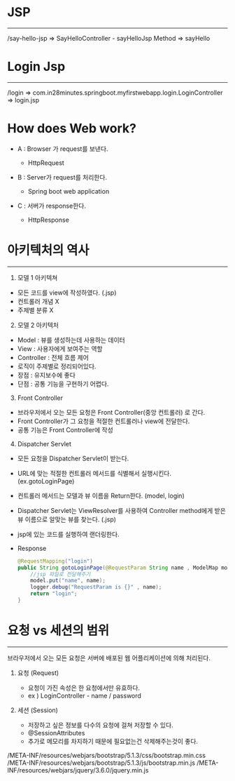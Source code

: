 # JSP

--------

/say-hello-jsp => SayHelloController - sayHelloJsp Method => sayHello

# Login Jsp

--------

/login => com.in28minutes.springboot.myfirstwebapp.login.LoginController => login.jsp

# How does Web work?

- A : Browser 가 request를 보낸다.
  
    - HttpRequest
- B : Server가 request를 처리한다.
    
    - Spring boot web application

- C : 서버가 response한다.
    
    - HttpResponse


# 아키텍처의 역사

--------


1. 모델 1 아키텍쳐
   
  - 모든 코드를 view에 작성하였다. (.jsp)
  - 컨트롤러 개념 X
  - 주제별 분류 X

2. 모델 2 아키텍처
  
  - Model : 뷰를 생성하는데 사용하는 데이터
  - View : 사용자에게 보여주는 역할
  - Controller : 전체 흐름 제어
  - 로직이 주제별로 정리되어있다.
  - 장점 : 유지보수에 좋다
  - 단점 : 공통 기능을 구현하기 어렵다.

3. Front Controller 
  
  - 브라우저에서 오는 모든 요청은 Front Controller(중앙 컨트롤러) 로 간다.
  - Front Controller가 그 요청을 적절한 컨트롤러나 view에 전달한다.
  - 공통 기능은 Front Controller에 작성

4. Dispatcher Servlet

  - 모든 요청을 Dispatcher Servlet이 받는다.
  - URL에 맞는 적절한 컨트롤러 메서드를 식별해서 실행시킨다. (ex.gotoLoginPage)
  - 컨트롤러 메서드는 모델과 뷰 이름을 Return한다. (model, login)
  - Dispatcher Servlet는 ViewResolver를 사용하여 Controller method에게 받은 뷰 이름으로 알맞는 뷰를 찾는다. (.jsp)
  - jsp에 있는 코드를 실행하여 랜더링한다.
  - Response
    
    ~~~java
    @RequestMapping("login")
    public String gotoLoginPage(@RequestParam String name , ModelMap model){
        //jsp 파일로 전달해주기
        model.put("name", name);
        logger.debug("RequestParam is {}" , name);
        return "login";
    }
    ~~~


# 요청 vs 세션의 범위

-----

브라우저에서 오는 모든 요청은 서버에 배포된 웹 어플리케이션에 의해 처리된다.

1. 요청 (Request)

    - 요청이 가진 속성은 한 요청에서만 유효하다. 
    - ex ) LoginController - name / password


2. 세션 (Session)

    - 저장하고 싶은 정보를 다수의 요청에 걸쳐 저장할 수 있다.
    - @SessionAttributes
    - 추가로 메모리를 차지하기 때문에 필요없는건 삭제해주는것이 좋다.



/META-INF/resources/webjars/bootstrap/5.1.3/css/bootstrap.min.css
/META-INF/resources/webjars/bootstrap/5.1.3/js/bootstrap.min.js
/META-INF/resources/webjars/jquery/3.6.0/jquery.min.js